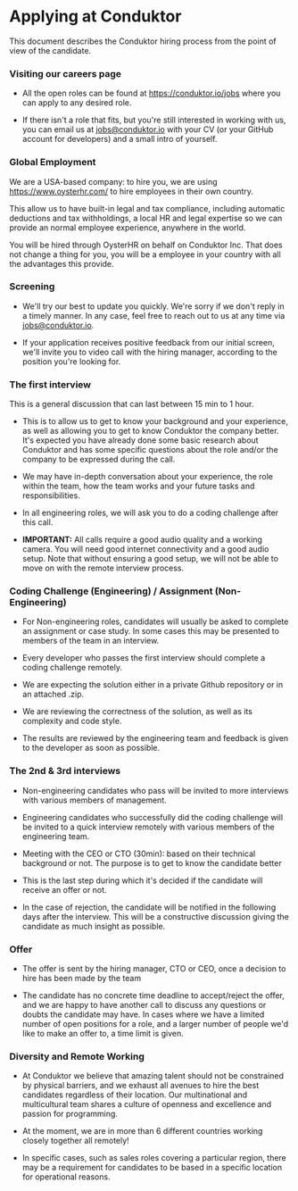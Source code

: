 # Applying at Conduktor

This document describes the Conduktor hiring process from the point of view of the candidate.

### Visiting our careers page

- All the open roles can be found at https://conduktor.io/jobs where you can apply to any desired role.

- If there isn't a role that fits, but you're still interested in working with us, you can email us at jobs@conduktor.io with your CV (or your GitHub account for developers) and a small intro of yourself.

### Global Employment

We are a USA-based company: to hire you, we are using https://www.oysterhr.com/ to hire employees in their own country. 

This allow us to have built-in legal and tax compliance, including automatic deductions and tax withholdings, a local HR and legal expertise so we can provide an normal employee experience, anywhere in the world.

You will be hired through OysterHR on behalf on Conduktor Inc. That does not change a thing for you, you will be a employee in your country with all the advantages this provide.

### Screening

- We'll try our best to update you quickly. We're sorry if we don't reply in a timely manner. In any case, feel free to reach out to us at any time via jobs@conduktor.io.

- If your application receives positive feedback from our initial screen, we'll invite you to video call with the hiring manager, according to the position you're looking for.

### The first interview

This is a general discussion that can last between 15 min to 1 hour.

- This is to allow us to get to know your background and your experience, as well as allowing you to get to know Conduktor the company better. It's expected you have already done some basic research about Conduktor and has some specific questions about the role and/or the company to be expressed during the call.
  
- We may have in-depth conversation about your experience, the role within the team, how the team works and your future tasks and responsibilities.

- In all engineering roles, we will ask you to do a coding challenge after this call.

- **IMPORTANT:** All calls require a good audio quality and a working camera. You will need good internet connectivity and a good audio setup. Note that without ensuring a good setup, we will not be able to move on with the remote interview process.

### Coding Challenge (Engineering) / Assignment (Non-Engineering)

- For Non-engineering roles, candidates will usually be asked to complete an assignment or case study. In some cases this may be presented to members of the team in an interview.

- Every developer who passes the first interview should complete a coding challenge remotely.

- We are expecting the solution either in a private Github repository or in an attached .zip.

- We are reviewing the correctness of the solution, as well as its complexity and code style.

- The results are reviewed by the engineering team and feedback is given to the developer as soon as possible.

### The 2nd & 3rd interviews

- Non-engineering candidates who pass will be invited to more interviews with various members of management.

- Engineering candidates who successfully did the coding challenge will be invited to a quick interview remotely with various members of the engineering team.

- Meeting with the CEO or CTO (30min): based on their technical background or not. The purpose is to get to know the candidate better 

- This is the last step during which it's decided if the candidate will receive an offer or not.

- In the case of rejection, the candidate will be notified in the following days after the interview. This will be a constructive discussion giving the candidate as much insight as possible.

### Offer

- The offer is sent by the hiring manager, CTO or CEO, once a decision to hire has been made by the team

- The candidate has no concrete time deadline to accept/reject the offer, and we are happy to have another call to discuss any questions or doubts the candidate may have. In cases where we have a limited number of open positions for a role, and a larger number of people we'd like to make an offer to, a time limit is given.

### Diversity and Remote Working

- At Conduktor we believe that amazing talent should not be constrained by physical barriers, and we exhaust all avenues to hire the best candidates regardless of their location. Our multinational and multicultural team shares a culture of openness and excellence and passion for programming.

- At the moment, we are in more than 6 different countries working closely together all remotely!

- In specific cases, such as sales roles covering a particular region, there may be a requirement for candidates to be based in a specific location for operational reasons.
